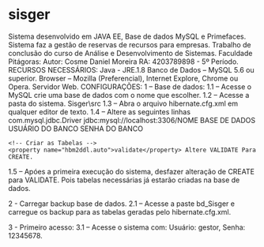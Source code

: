 # sisger
Sistema desenvolvido em JAVA EE, Base de dados MySQL e Primefaces.
Sistema faz a gestão de reservas de recursos para empresas.
Trabalho de conclusão do curso de Análise e Desenvolvimento de Sistemas.
Faculdade Pitágoras:
Autor: Cosme Daniel Moreira RA: 4203789898 - 5º Período.
RECURSOS NECESSÁRIOS:
Java - JRE.1.8
Banco de Dados – MySQL 5.6 ou  superior.
Browser – Mozilla (Preferencial), Internet Explore, Chrome ou Opera.
Servidor Web.
CONFIGURAÇÕES:
1 – Base de dados:
1.1	– Acesse o MySQL crie uma base de dados com o nome que escolher.
1.2	– Acesse a pasta do sistema.
Sisger\src
1.3	– Abra o arquivo hibernate.cfg.xml em qualquer editor de texto.
1.4	– Altere as seguintes linhas
	<!-- Configurações de Conexão -->
	<property name="connection.driver_class">com.mysql.jdbc.Driver</property>
	<property name="connection.url">jdbc:mysql://localhost:3306/NOME BASE DE 			DADOS</property>
	<property name="connection.username">USUÁRIO DO BANCO</property>
	<property name="connection.password">SENHA DO BANCO</property> 

	<!-- Criar as Tabelas -->
	<property name="hbm2ddl.auto">validate</property> Altere VALIDATE Para CREATE.
1.5	– Apóes a primeira execução do sistema, desfazer alteração de CREATE para VALIDATE. Pois tabelas necessárias já estarão criadas na base de dados.

2	- Carregar backup base de dados.
2.1	– Acesse a paste bd_Sisger e carregue os backup para as tabelas geradas pelo hibernate.cfg.xml.

3	- Primeiro acesso:
3.1	– Acesse o sistema com: Usuário: gestor, Senha: 12345678.	

